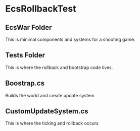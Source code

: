 # EcsRollbackTest

## EcsWar Folder 
This is minimal components and systems for a shooting game.

## Tests Folder 
This is where the rollback and bootstrap code lives.

## Boostrap.cs
Builds the world and create update system

## CustomUpdateSystem.cs
This is where the ticking and rollback occurs

